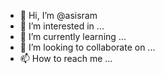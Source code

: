 - 👋 Hi, I’m @asisram
- 👀 I’m interested in ...
- 🌱 I’m currently learning ...
- 💞️ I’m looking to collaborate on ...
- 📫 How to reach me ...

<!---
asisram/asisram is a ✨ special ✨ repository because its `README.md` (this file) appears on your GitHub profile.
You can click the Preview link to take a look at your changes.
--->
